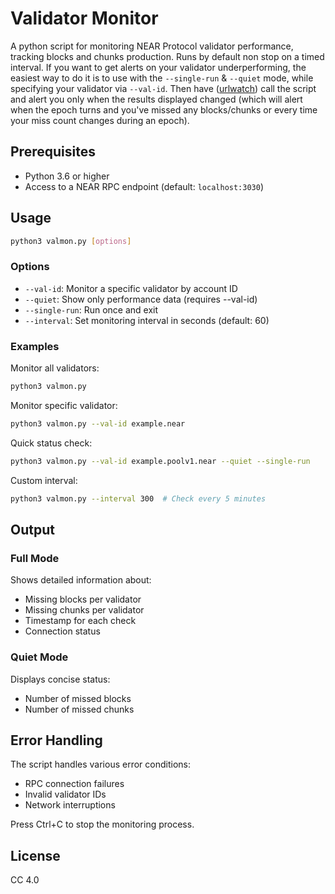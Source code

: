 # Validator Monitor

A python script for monitoring NEAR Protocol validator performance, tracking blocks and chunks production. Runs by default non stop on a timed interval. If you want to get alerts on your validator underperforming, the easiest way to do it is to use with the `--single-run` & `--quiet` mode, while specifying your validator via `--val-id`. Then have ([urlwatch](https://github.com/thp/urlwatch)) call the script and alert you only when the results displayed changed (which will alert when the epoch turns and you've missed any blocks/chunks or every time your miss count changes during an epoch).

## Prerequisites

- Python 3.6 or higher
- Access to a NEAR RPC endpoint (default: `localhost:3030`)

## Usage

```bash
python3 valmon.py [options]
```

### Options

- `--val-id`: Monitor a specific validator by account ID
- `--quiet`: Show only performance data (requires --val-id)
- `--single-run`: Run once and exit
- `--interval`: Set monitoring interval in seconds (default: 60)

### Examples

Monitor all validators:
```bash
python3 valmon.py
```

Monitor specific validator:
```bash
python3 valmon.py --val-id example.near
```

Quick status check:
```bash
python3 valmon.py --val-id example.poolv1.near --quiet --single-run
```

Custom interval:
```bash
python3 valmon.py --interval 300  # Check every 5 minutes
```

## Output

### Full Mode
Shows detailed information about:
- Missing blocks per validator
- Missing chunks per validator
- Timestamp for each check
- Connection status

### Quiet Mode
Displays concise status:
- Number of missed blocks
- Number of missed chunks

## Error Handling

The script handles various error conditions:
- RPC connection failures
- Invalid validator IDs
- Network interruptions

Press Ctrl+C to stop the monitoring process.

## License
CC 4.0
